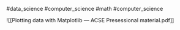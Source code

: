 #data_science #computer_science #math #computer_science 

![[Plotting data with Matplotlib — ACSE Presessional material.pdf]]
